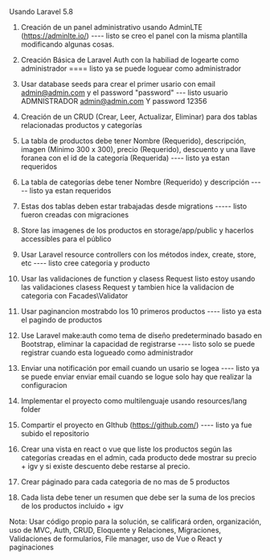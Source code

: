 Usando Laravel 5.8
1. Creación de un panel administrativo usando AdminLTE (https://adminlte.io/)  ---- listo se creo el panel con la misma plantilla modificando algunas cosas.

2. Creación Básica de Laravel Auth con la habiliad de logearte como administrador ==== listo ya se puede loguear como administrador

3. Usar database seeds para crear el primer usario con email admin@admin.com y el password "password"  --- listo usuario ADMNISTRADOR admin@admin.com Y password 12356

4. Creación de un CRUD (Crear, Leer, Actualizar, Eliminar) para dos tablas relacionadas productos y categorías

5. La tabla de productos debe tener Nombre (Requerido), descripción, imagen (Mínimo 300 x 300), precio (Requerido), descuento y una llave foranea con el id de la categoría (Requerida)  ---- listo ya estan requeridos

6. La tabla de categorías debe tener Nombre (Requerido) y descripción  ----- listo ya estan requeridos

7. Estas dos tablas deben estar trabajadas desde migrations  ----- listo fueron creadas con migraciones

8. Store las imagenes de los productos en storage/app/public y hacerlos accessibles para el público

9. Usar Laravel resource controllers con los métodos index, create, store, etc ----  listo cree categoria y producto

10. Usar las validaciones de function y clasess Request  listo  estoy usando las validaciones  clasess Request  y tambien hice la validacion de categoria con  Facades\Validator

11. Usar paginancion mostrabdo los 10 primeros productos ---- listo ya esta el pagindo de productos

12. Use Laravel make:auth como tema de diseño predeterminado basado en Bootstrap, eliminar la capacidad de registrarse ---- listo solo se puede registrar cuando esta logueado como administrador

13. Enviar una notificación por email cuando un usario se logea  ---- listo ya se puede enviar enviar email cuando se logue solo hay que realizar la configuracion

14. Implementar el proyecto como multilenguaje usando resources/lang folder

15. Compartir el proyecto en GIthub (https://github.com/)   ---- listo ya fue subido el repositorio


16. Crear una vista en react o vue que liste los productos según las categorías creadas en el admin, cada producto dede mostrar su precio + igv y si existe descuento debe restarse al precio.

17. Crear páginado para cada categoria de no mas de 5 productos

18. Cada lista debe tener un resumen que debe ser la suma de los precios de los productos incluido + igv

Nota: Usar código propio para la solución, se calificará orden, organización, uso de MVC, Auth, CRUD, Eloquente y Relaciones, Migraciones, Validaciones de formularios, File manager, uso de Vue o React y paginaciones